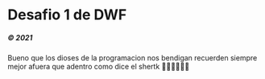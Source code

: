 # Desafio 1 de DWF

##### © 2021

Bueno que los dioses de la programacion nos bendigan 
recuerden siempre mejor afuera que adentro como dice
el shertk 🐱‍👤🐱‍👤🐱‍👤
